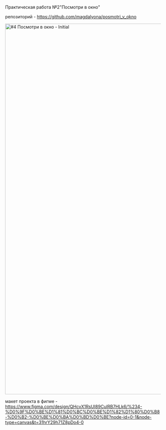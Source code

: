 Практическая работа №2"Посмотри в окно"

репозиторий - https://github.com/magdalyona/posmotri_v_okno

<img width="1200" alt="#4 Посмотри в окно - Initial" src="https://github.com/user-attachments/assets/3cecf1bc-ddec-4ee6-b6ea-4e10eab33b08">

макет проекта в фигме - https://www.figma.com/design/QHcvX1RsUI89CulRB7HLk6/%234-%D0%9F%D0%BE%D1%81%D0%BC%D0%BE%D1%82%D1%80%D0%B8-%D0%B2-%D0%BE%D0%BA%D0%BD%D0%BE?node-id=0-1&node-type=canvas&t=31hrY29h71Z8pDo4-0
